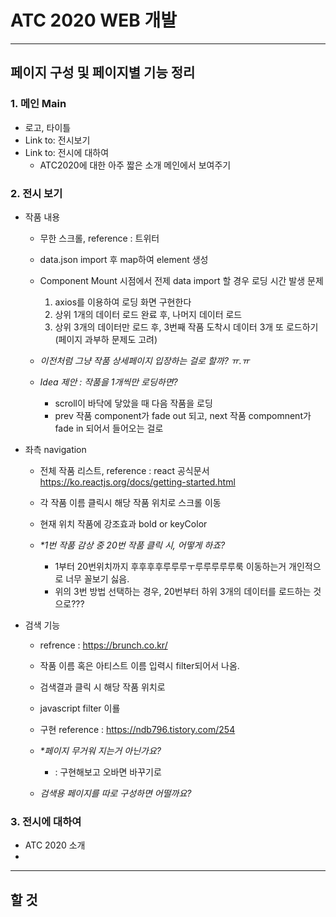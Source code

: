 # ATC 2020 WEB 개발
---

## 페이지 구성 및 페이지별 기능 정리

### 1. 메인 Main
- 로고, 타이틀
- Link to: 전시보기
- Link to: 전시에 대하여
    - ATC2020에 대한 아주 짧은 소개 메인에서 보여주기

### 2. 전시 보기
- 작품 내용
    - 무한 스크롤, reference : 트위터
    - data.json import 후 map하여 element 생성
    - Component Mount 시점에서 전제 data import 할 경우 로딩 시간 발생 문제
        1. axios를 이용하여 로딩 화면 구현한다
        2. 상위 1개의 데이터 로드 완료 후, 나머지 데이터 로드
        3. 상위 3개의 데이터만 로드 후, 3번째 작품 도착시 데이터 3개 또 로드하기 (페이지 과부하 문제도 고려)

    - _이전처럼 그냥 작품 상세페이지 입장하는 걸로 할까? ㅠ.ㅠ_

    - _Idea 제안 : 작품을 1개씩만 로딩하면?_
        - scroll이 바닥에 닿았을 때 다음 작품을 로딩
        - prev 작품 component가 fade out 되고, next 작품 compomnent가 fade in 되어서 들어오는 걸로
    

- 좌측 navigation
    - 전체 작품 리스트, reference : react 공식문서 https://ko.reactjs.org/docs/getting-started.html
    - 각 작품 이름 클릭시 해당 작품 위치로 스크롤 이동
    - 현재 위치 작품에 강조효과 bold or keyColor

    - _*1번 작품 감상 중 20번 작품 클릭 시, 어떻게 하죠?_
        - 1부터 20번위치까지 후후후후루루루ㅜ루루루루루룩 이동하는거 개인적으로 너무 꼴보기 싫음.
        - 위의 3번 방법 선택하는 경우, 20번부터 하위 3개의 데이터를 로드하는 것으로???

- 검색 기능
    - refrence : https://brunch.co.kr/
    - 작품 이름 혹은 아티스트 이름 입력시 filter되어서 나옴.
    - 검색결과 클릭 시 해당 작품 위치로

    - javascript filter 이룔
    - 구현 reference : https://ndb796.tistory.com/254

    - _*페이지 무거워 지는거 아닌가요?_
        - : 구현해보고 오바면 바꾸기로 
    - _검색용 페이지를 따로 구성하면 어떨까요?_

### 3. 전시에 대하여
- ATC 2020 소개
- 

---
## 할 것
